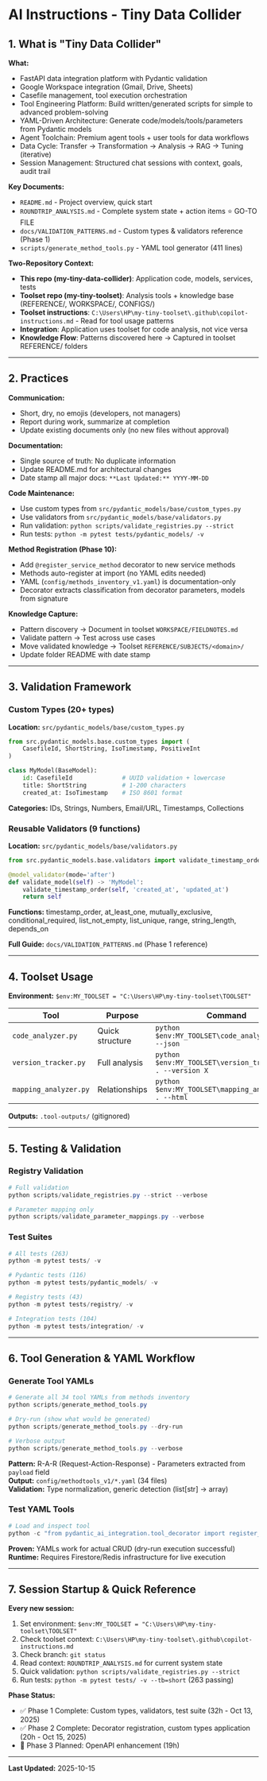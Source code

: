 # AI Instructions - Tiny Data Collider

## 1. What is "Tiny Data Collider"

**What:**
- FastAPI data integration platform with Pydantic validation
- Google Workspace integration (Gmail, Drive, Sheets)
- Casefile management, tool execution orchestration
- Tool Engineering Platform: Build written/generated scripts for simple to advanced problem-solving
- YAML-Driven Architecture: Generate code/models/tools/parameters from Pydantic models
- Agent Toolchain: Premium agent tools + user tools for data workflows
- Data Cycle: Transfer → Transformation → Analysis → RAG → Tuning (iterative)
- Session Management: Structured chat sessions with context, goals, audit trail

**Key Documents:**
- `README.md` - Project overview, quick start
- `ROUNDTRIP_ANALYSIS.md` - Complete system state + action items ⭐ GO-TO FILE
- `docs/VALIDATION_PATTERNS.md` - Custom types & validators reference (Phase 1)
- `scripts/generate_method_tools.py` - YAML tool generator (411 lines)

**Two-Repository Context:**
- **This repo (my-tiny-data-collider)**: Application code, models, services, tests
- **Toolset repo (my-tiny-toolset)**: Analysis tools + knowledge base (REFERENCE/, WORKSPACE/, CONFIGS/)
- **Toolset instructions**: `C:\Users\HP\my-tiny-toolset\.github\copilot-instructions.md` - Read for tool usage patterns
- **Integration**: Application uses toolset for code analysis, not vice versa
- **Knowledge Flow**: Patterns discovered here → Captured in toolset REFERENCE/ folders

---

## 2. Practices

**Communication:**
- Short, dry, no emojis (developers, not managers)
- Report during work, summarize at completion
- Update existing documents only (no new files without approval)

**Documentation:**
- Single source of truth: No duplicate information
- Update README.md for architectural changes
- Date stamp all major docs: `**Last Updated:** YYYY-MM-DD`

**Code Maintenance:**
- Use custom types from `src/pydantic_models/base/custom_types.py`
- Use validators from `src/pydantic_models/base/validators.py`
- Run validation: `python scripts/validate_registries.py --strict`
- Run tests: `python -m pytest tests/pydantic_models/ -v`

**Method Registration (Phase 10):**
- Add `@register_service_method` decorator to new service methods
- Methods auto-register at import (no YAML edits needed)
- YAML (`config/methods_inventory_v1.yaml`) is documentation-only
- Decorator extracts classification from decorator parameters, models from signature

**Knowledge Capture:**
- Pattern discovery → Document in toolset `WORKSPACE/FIELDNOTES.md`
- Validate pattern → Test across use cases
- Move validated knowledge → Toolset `REFERENCE/SUBJECTS/<domain>/`
- Update folder README with date stamp

---

## 3. Validation Framework

### Custom Types (20+ types)

**Location:** `src/pydantic_models/base/custom_types.py`

```python
from src.pydantic_models.base.custom_types import (
    CasefileId, ShortString, IsoTimestamp, PositiveInt
)

class MyModel(BaseModel):
    id: CasefileId              # UUID validation + lowercase
    title: ShortString          # 1-200 characters
    created_at: IsoTimestamp    # ISO 8601 format
```

**Categories:** IDs, Strings, Numbers, Email/URL, Timestamps, Collections

### Reusable Validators (9 functions)

**Location:** `src/pydantic_models/base/validators.py`

```python
from src.pydantic_models.base.validators import validate_timestamp_order

@model_validator(mode='after')
def validate_model(self) -> 'MyModel':
    validate_timestamp_order(self, 'created_at', 'updated_at')
    return self
```

**Functions:** timestamp_order, at_least_one, mutually_exclusive, conditional_required, list_not_empty, list_unique, range, string_length, depends_on

**Full Guide:** `docs/VALIDATION_PATTERNS.md` (Phase 1 reference)

---

## 4. Toolset Usage

**Environment:** `$env:MY_TOOLSET = "C:\Users\HP\my-tiny-toolset\TOOLSET"`

| Tool | Purpose | Command |
|------|---------|---------|
| `code_analyzer.py` | Quick structure | `python $env:MY_TOOLSET\code_analyzer.py . --json` |
| `version_tracker.py` | Full analysis | `python $env:MY_TOOLSET\version_tracker.py . --version X` |
| `mapping_analyzer.py` | Relationships | `python $env:MY_TOOLSET\mapping_analyzer.py . --html` |

**Outputs:** `.tool-outputs/` (gitignored)

---

## 5. Testing & Validation

### Registry Validation
```powershell
# Full validation
python scripts/validate_registries.py --strict --verbose

# Parameter mapping only
python scripts/validate_parameter_mappings.py --verbose
```

### Test Suites
```powershell
# All tests (263)
python -m pytest tests/ -v

# Pydantic tests (116)
python -m pytest tests/pydantic_models/ -v

# Registry tests (43)
python -m pytest tests/registry/ -v

# Integration tests (104)
python -m pytest tests/integration/ -v
```

---

## 6. Tool Generation & YAML Workflow

### Generate Tool YAMLs
```powershell
# Generate all 34 tool YAMLs from methods inventory
python scripts/generate_method_tools.py

# Dry-run (show what would be generated)
python scripts/generate_method_tools.py --dry-run

# Verbose output
python scripts/generate_method_tools.py --verbose
```

**Pattern:** R-A-R (Request-Action-Response) - Parameters extracted from `payload` field  
**Output:** `config/methodtools_v1/*.yaml` (34 files)  
**Validation:** Type normalization, generic detection (list[str] → array)

### Test YAML Tools
```powershell
# Load and inspect tool
python -c "from pydantic_ai_integration.tool_decorator import register_tools_from_yaml, MANAGED_TOOLS; register_tools_from_yaml(); tool = MANAGED_TOOLS.get('create_casefile_tool'); print(f'Tool: {tool.name}, Method: {tool.method_name}')"
```

**Proven:** YAMLs work for actual CRUD (dry-run execution successful)  
**Runtime:** Requires Firestore/Redis infrastructure for live execution

---

## 7. Session Startup & Quick Reference

**Every new session:**

1. Set environment: `$env:MY_TOOLSET = "C:\Users\HP\my-tiny-toolset\TOOLSET"`
2. Check toolset context: `C:\Users\HP\my-tiny-toolset\.github\copilot-instructions.md`
3. Check branch: `git status`
4. Read context: `ROUNDTRIP_ANALYSIS.md` for current system state
5. Quick validation: `python scripts/validate_registries.py --strict`
6. Run tests: `python -m pytest tests/ -v --tb=short` (263 passing)

**Phase Status:**
- ✅ Phase 1 Complete: Custom types, validators, test suite (32h - Oct 13, 2025)
- ✅ Phase 2 Complete: Decorator registration, custom types application (20h - Oct 15, 2025)
- 🚀 Phase 3 Planned: OpenAPI enhancement (19h)

---

**Last Updated:** 2025-10-15

